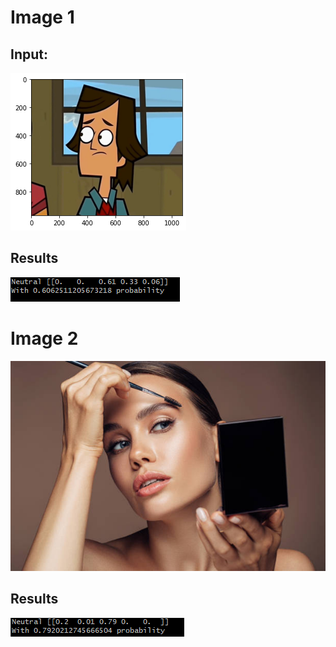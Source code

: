 # Image 1
## Input:
![plot](./Images/drawing.png)
## Results
![plot](./Images/output1.png)

# Image 2
![plot](./Images/makeup.jpg)
## Results
![plot](./Images/output2.PNG)
